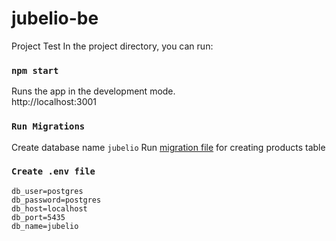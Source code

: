 # jubelio-be
Project Test
In the project directory, you can run:

### `npm start`

Runs the app in the development mode.\
http://localhost:3001

### `Run Migrations`
Create database name `jubelio`
Run [migration file]([https://facebook.github.io/create-react-app/docs/deployment](https://github.com/Firmansyah27/jubelio-be/blob/master/migrations/001_create_products_table.sql)) for creating products table


### `Create .env file`
```
db_user=postgres
db_password=postgres
db_host=localhost
db_port=5435
db_name=jubelio
```

